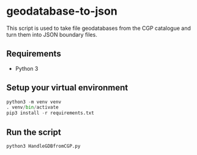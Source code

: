 # geodatabase-to-json

This script is used to take file geodatabases from the CGP catalogue and turn them into JSON boundary files.

## Requirements

* Python 3

## Setup your virtual environment

```python
python3 -m venv venv
. venv/bin/activate
pip3 install -r requirements.txt
```

## Run the script

```python
python3 HandleGDBfromCGP.py
```
